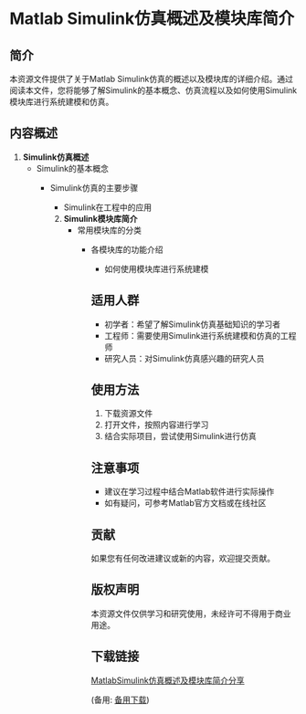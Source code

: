 # Matlab Simulink仿真概述及模块库简介

## 简介
本资源文件提供了关于Matlab Simulink仿真的概述以及模块库的详细介绍。通过阅读本文件，您将能够了解Simulink的基本概念、仿真流程以及如何使用Simulink模块库进行系统建模和仿真。

## 内容概述
1. **Simulink仿真概述**
   - Simulink的基本概念
      - Simulink仿真的主要步骤
         - Simulink在工程中的应用

         2. **Simulink模块库简介**
            - 常用模块库的分类
               - 各模块库的功能介绍
                  - 如何使用模块库进行系统建模

                  ## 适用人群
                  - 初学者：希望了解Simulink仿真基础知识的学习者
                  - 工程师：需要使用Simulink进行系统建模和仿真的工程师
                  - 研究人员：对Simulink仿真感兴趣的研究人员

                  ## 使用方法
                  1. 下载资源文件
                  2. 打开文件，按照内容进行学习
                  3. 结合实际项目，尝试使用Simulink进行仿真

                  ## 注意事项
                  - 建议在学习过程中结合Matlab软件进行实际操作
                  - 如有疑问，可参考Matlab官方文档或在线社区

                  ## 贡献
                  如果您有任何改进建议或新的内容，欢迎提交贡献。

                  ## 版权声明
                  本资源文件仅供学习和研究使用，未经许可不得用于商业用途。

                  ## 下载链接
                  [MatlabSimulink仿真概述及模块库简介分享](https://pan.quark.cn/s/d827d2bdf747) 

                  (备用: [备用下载](https://pan.baidu.com/s/1iB1XTIiDJHuLxtQD9awzqg?pwd=1234))
